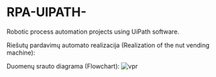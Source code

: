 # RPA-UIPATH-

Robotic process automation projects using UiPath software.

Riešutų pardavimų automato realizacija (Realization of the nut vending machine):  

Duomenų srauto diagrama (Flowchart):
![vpr](https://github.com/Mantelisx/RPA-UIPATH-/assets/92160605/0e4e693c-9fac-47ec-a47e-544d5c57e8e0)



